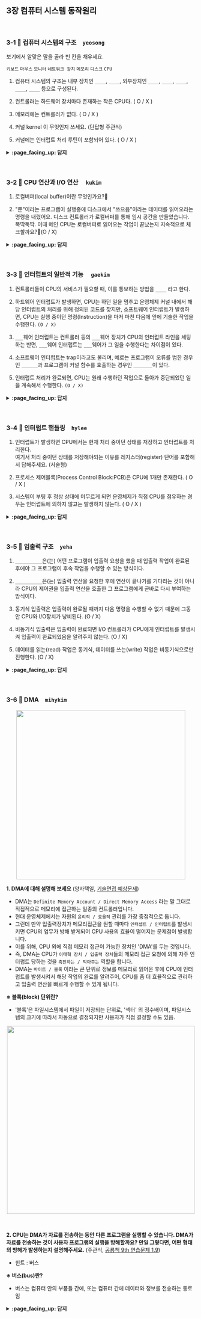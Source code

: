 ## 3장 컴퓨터 시스템 동작원리

<br>

### 3-1 :fallen_leaf: 컴퓨터 시스템의 구조　`yeosong`

보기에서 알맞은 말을 골라 빈 칸을 채우세요. 

`키보드` `마우스` `모니터` `네트워크 장치` `메모리` `디스크` `CPU` 


1. 컴퓨터 시스템의 구조는 내부 장치인 `____`, `____`, 외부장치인 `____`, `____`, `____`, `____`, `____` 등으로 구성된다.

3. 컨트롤러는 하드웨어 장치마다 존재하는 작은 CPU다. ( O / X )

2. 메모리에는 컨트롤러가 없다. ( O / X ) 

4. 커널 kernel 이 무엇인지 쓰세요. (단답형 주관식)

5. 커널에는 인터럽트 처리 루틴이 포함되어 있다. ( O / X ) 

<details>
<summary> <b> :page_facing_up: 답지 </b>  </summary>
<div markdown="1">
 
보기에서 알맞은 말을 골라 빈 칸을 채우세요. 

`키보드` `마우스` `모니터` `네트워크 장치` `메모리` `디스크` `CPU` 


1. 컴퓨터 시스템의 구조는 내부 장치인 `CPU`, `메모리`, 외부장치인 `디스크`, `키보드`, `마우스`, `모니터`, `네트워크 장치` 등으로 구성된다.

3. 컨트롤러는 하드웨어 장치마다 존재하는 작은 CPU다. ( O )

2. 메모리에는 컨트롤러가 없다. ( X ) 
> 디스크를 포함한 입출력 장치 모두와, 메모리에도 컨트롤러가 있어서 CPU와 신호를 주고 받을 수 있다.

4. 커널 kernel 이 무엇인지 쓰세요. (단답형 주관식)
> 운영체제 소프트웨어 중 핵심적인 부분에 한정되어 항상 메모리에 올라가 있는 부분이다.

5. 커널에는 인터럽트 처리 루틴이 포함되어 있다. ( O ) 

</div>
</details>
<br><br>

### 3-2 :fallen_leaf: CPU 연산과 I/O 연산	　`kukim`
1. 로컬버퍼(local buffer)이란 무엇인가요?🤔

2. "쭌"이라는 프로그램이 실행중에 디스크에서 "쓰으읍"이라는 데이터를 읽어오라는 명령을 내렸어요. 디스크 컨트롤러가 로컬버퍼를 통해 임시 공간을 만들었습니다. 뚝딱둑딱. 이때 메인 CPU는 로컬버퍼로 읽어오는 작업이 끝났는지 지속적으로 체크할까요?🤔(O / X)
 
<details>
<summary> <b> :page_facing_up: 답지 </b>  </summary>
<div markdown="1">

1. 로컬버퍼(local buffer)이란 무엇인가요 ?
  - 정답 : 입출력 장치들로 부터 들어오고 나가는 데이터를 임시로 저장하기 위한 작은 메모리 공간이에요! 각 장치의 컨트롤러가 이를 제어한답니다.


2. "쭌"이라는 프로그램이 실행중에 디스크에서 "쓰으읍"이라는 데이터를 읽어오라는 명령을 내렸어요. 디스크 컨트롤러가 로컬버퍼를 통해 임시 공간을 만들었습니다. 뚝딱둑딱. 이때 메인 CPU는 로컬버퍼로 읽어오는 작업이 끝났는지 지속적으로 체크할까요?.(O / X)
  - 정답 : X , 메인 CPU가 지속적으로 체크하는 것이 아니라 컨트롤러가 로컬버퍼로 읽어오는 작업이 끝나면 인터럽트(interrupt)를 발생시켜 CPU에 보고해요

</div>
</details>
<br><br>

### 3-3 :fallen_leaf: 인터럽트의 일반적 기능	　`gaekim`
1. 컨트롤러들이 CPU의 서비스가 필요할 때, 이를 통보하는 방법을  `____` 라고 한다.

2. 하드웨어 인터럽트가 발생하면, CPU는 하던 일을 멈추고 운영체제 커널 내에서 해당 인터럽트의 처리를 위해 정의된 코드를 찾지만, 소프트웨어 인터럽트가 발생하면, CPU는 실행 중이던 명령(Instruction)을 마저 마친 다음에 앞에 기술한 작업을 수행한다. `(O / X)`

3. `___`웨어 인터럽트는 컨트롤러 등의 `___`웨어 장치가 CPU의 인터럽트 라인을 세팅하는 반면, `___`웨어 인터럽트는 `___`웨어가 그 일을 수행한다는 차이점이 있다.

4. 소프트웨어 인터럽트는 trap이라고도 불리며, 예로는 프로그램이 오류를 범한 경우인 `______`과 프로그램이 커널 함수를 호출하는 경우인  `_______`이 있다.

5. 인터럽트 처리가 완료되면, CPU는 원래 수행하던 작업으로 돌아가 중단되었던 일을 계속해서 수행한다. `(O / X)`

<details>
<summary> <b> :page_facing_up: 답지 </b>  </summary>
<div markdown="1">

1. 컨트롤러들이 CPU의 서비스가 필요할 때, 이를 통보하는 방법을  `인터럽트(Interrupt)` 라고 한다.  
👉 덧붙여 인터럽트는 키보드 입력 혹은 요청된 디스크 입출력 작업의 완료 등 CPU에 알려줄 필요가 있는 이벤트가 일어난 경우 컨트롤러가 발생시키는 것이다.

2. 하드웨어 인터럽트가 발생하면 CPU는 하던 일을 멈추고 운영체제 커널 내에서 해당 인터럽트의 처리를 위해 정의된 코드를 찾지만, 소프트웨어 인터럽트가 발생하면 CPU는 실행 중이던 명령(Instruction)을 마저 마친 다음에 앞에 기술한 작업을 수행한다. `(X)`  
👉 소프트웨어 인터럽트, 하드웨어 인터럽트 모두 일단 인터럽트가 발생하면 CPU는 하던 일을 멈추고 운영체제에서 인터럽트를 확인한다.

3. `하드`웨어 인터럽트는 컨트롤러 등의 `하드`웨어 장치가 CPU의 인터럽트 라인을 세팅하는 반면, `소프트`웨어 인터럽트는 `소프트`웨어가 그 일을 수행한다는 차이점이 있다.

4. 소프트웨어 인터럽트는 trap이라고도 불리며, 예로는 프로그램이 오류를 범한 경우인 `예외상황(exception)`과 프로그램이 커널 함수를 호출하는 경우인  `시스템 콜(system call)`이 있다.

5. 인터럽트 처리가 완료되면 CPU는 원래 수행하던 작업으로 돌아가 중단되었던 일을 계속해서 수행한다. `(O)`  
👉 인터럽트 처리 전에 수행 중이던 작업을 저장해두며, 인터럽트 처리가 끝나면 앞의 저장해둔 데이터를 통해 원래 수행하던 작업으로 돌아가 일을 계속해서 수행한다.

</div>
</details>
<br><br>

### 3-4 :fallen_leaf: 인터럽트 핸들링　`hylee`
1. 인터럽트가 발생하면 CPU에서는 현재 처리 중이던 상태를 저장하고 인터럽트를 처리한다. 
<br>여기서 처리 중이던 상태를 저장해야되는 이유를 레지스터(register) 단어를 포함해서 답해주세요. (서술형)

2. 프로세스 제어블록(Process Control Block:PCB)은 CPU에 1개만 존재한다. ( O / X )

3. 시스템이 부팅 후 정상 상태에 머무르게 되면 운영체제가 직접 CPU를 점유하는 경우는 인터럽트에 의하지 않고는 발생하지 않는다. ( O / X )

<details>
<summary> <b> :page_facing_up: 답지 </b>  </summary>
<div markdown="1">

1. 인터럽트가 발생하면 CPU에서는 현재 처리 중이던 상태를 저장하고 인터럽트를 처리한다. 

여기서 처리 중이던 상태를 저장해야되는 이유를 레지스터(register) 단어를 포함해서 답해주세요. (서술형)

>  정답 : CPU에서 명령이 실행될 때에는 CPU 내부에 있는 임시 기억장치인 레지스터(register)에 데이터를 읽거나 쓰면서 작업을 하는데, 
이때 인터럽트가 발생해 새로운 명령을 실행하면 기존의 레지스터값들이 지워지게 되므로
CPU 내의 이러한 상태를 저장해두어야 한다. (+이게 모두 저장되어야 인터럽트 처리가 이루어질 수 있다.)


2. 프로세스 제어블록(Process Control Block:PCB)은 CPU에 1개만 존재한다. ( O / X )

> 정답 : X 

    PCB는 각각의 프로그램마다 하니찍 존재하며 해당 프로그램의 어느 부분이 실행 중이었는지를 저장하고 있다. 
    구체적으로는 프로그램이 실행 중이던 코드의 메모리 주소와 레지스터값, 하드웨어 상태 등이 저장된다.

3. 시스템이 부팅 후 정상 상태에 머무르게 되면 운영체제가 직접 CPU를 점유하는 경우는 인터럽트에 의하지 않고는 발생하지 않는다. ( O / X )

> 정답 : O

    시스템이 부팅 후 정상상태에 머무르게 되면 CPU가 항상 사용자 프로그램에 의해 사용되며,
    운영체제는 단지 인터럽트가 발생했을 때에만 잠깐 CPU의 제어권을 획득할 수 있다.
    인터럽트가 발생하지 않으면 원래 실행 중인 사용자 프로그램이 원하는 만큼 CPU를 계속 점유하게 된다.

</div>
</details>
<br><br>

### 3-5 :fallen_leaf: 입출력 구조　`yeha`

1. `__________`은(는) 어떤 프로그램이 입출력 요청을 했을 때 입출력 작업이 완료된 후에야 그 프로그램이 후속 작업을 수행할 수 있는 방식이다.

2. `__________`은(는) 입출력 연산을 요청한 후에 연산이 끝나기를 기다리는 것이 아니라 CPU의 제어권을 입출력 연산을 호출한 그 프로그램에게 곧바로 다시 부여하는 방식이다. 

3. 동기식 입출력은 입출력이 완료될 때까지 다음 명령을 수행할 수 없기 때문에 그동안 CPU와 I/O장치가 낭비된다. (O / X) 

4. 비동기식 입출력은 입출력이 완료되면 I/O 컨트롤러가 CPU에게 인터럽트를 발생시켜 입출력이 완료되었음을 알려주지 않는다. (O / X)

5. 데이터를 읽는(read) 작업은 동기식, 데이터를 쓰는(write) 작업은 비동기식으로만 진행한다. (O / X)

<details>
<summary> <b> :page_facing_up: 답지 </b>  </summary>
<div markdown="1">
 
1. (동기식 입출력)은 어떤 프로그램이 입출력 요청을 했을 때 입출력 작업이 완료된 후에야 그 프로그램이 후속 작업을 수행할 수 있는 방식이다.  
> 동기식 입출력

2. (비동기식 입출력)은 입출력 연산을 요청한 후에 연산이 끝나기를 기다리는 것이 아니라 CPU의 제어권을 입출력 연산을 호출한 그 프로그램에게 곧바로 다시 부여하는 방식이다.   
> 비동기식 입출력

    입출력을 요청한 후 프로세서에게 곧바로 CPU를 주고 요청한 입출력과 무관한 일을 한다.   
    디스크에서 뭘 읽어오라는 요청을 했을 때, 이와 상관없이 할 수 있는 작업들은 비동기식으로 처리할 수 있겠다.   

3. 동기식 입출력은 입출력이 완료될 때까지 다음 명령을 수행할 수 없기 때문에 그동안 CPU와 I/O장치가 낭비된다. 
> (O)  

    동기식 입출력의 CPU 낭비를 막기 위해 입출력을 요청한 후 다른 프로그램에게 CPU를 양도한다.  
    또한 다수의 프로그램이 동시에 입출력 연산을 요청하는 경우 동기성 (synchronization)을 보장하기 위해 장치마다 큐를 두어 요청된 순서대로 처리할 수 있도록 한다.  

4. 비동기식 입출력은 입출력이 완료되면 I/O 컨트롤러가 CPU에게 인터럽트를 발생시켜 입출력이 완료되었음을 알려주지 않는다.   
> (X)

    동기식과 마찬가지로 인터럽트를 통해 입출력 연산이 완료됨을 알린다.  
    그 시점부터 읽어온 데이터를 필요로 하는 명령을 수행할 수 있다.  

5. 데이터를 읽는(read) 작업은 동기식, 데이터를 쓰는(write) 작업은 비동기식으로만 진행한다.   
> (X)

    데이터를 쓰도록 요청, 화면에 출력 요청 등은 비동기식이 더 자연스럽다. 정말 출력이 되었는지 확인해야 한다면 동기식으로 프로그램을 구현하면 된다. (물론 CPU와 I/O장치 낭비됨)  

</div>
</details>
<br><br>

### 3-6 :fallen_leaf: DMA　`mihykim`

<p align="center"><img src="https://user-images.githubusercontent.com/60066472/95030203-040c6580-06e9-11eb-9e65-49c890f88f60.png" width="450"></p>

__1. DMA에 대해 설명해 보세요__ (양자택일, [기술면접 예상문제](https://airyym.tistory.com/entry/%EA%B8%B0%EC%88%A0-%EB%A9%B4%EC%A0%91-%EC%98%88%EC%83%81-%EC%A7%88%EB%AC%B81))

  - DMA는 `Definite Memory Account / Direct Memory Access` 라는 말 그대로 직접적으로 메모리에 접근하는 일종의 컨트롤러입니다.
  - 현대 운영체제에서는 자원의 `윤리적 / 효율적` 관리를 가장 중점적으로 둡니다.
  - 그런데 만약 입출력장치가 메모리접근을 원할 때마다 `인터셉트 / 인터럽트`를 발생시키면 CPU의 업무가 방해 받게되어 CPU 사용의 효율이 떨어지는 문제점이 발생합니다.
  - 이를 위해, CPU 외에 직접 메모리 접근이 가능한 장치인 'DMA'를 두는 것입니다.
  - 즉, DMA는 CPU가 `이태혁 장치 / 입출력 장치`들의 메모리 접근 요청에 의해 자주 인터럽트 당하는 것을 `촉진하는 / 막아주는` 역할을 합니다.
  - DMA는 `바이트 / 블록` 이라는 큰 단위로 정보를 메모리로 읽어온 후에 CPU에 인터럽트를 발생시켜서 해당 작업의 완료를 알려주어, CPU를 좀 더 효율적으로 관리하고 입출력 연산을 빠르게 수행할 수 있게 됩니다.

__※ 블록(block) 단위란?__
- '블록'은 파일시스템에서 파일이 저장되는 단위로, '섹터' 의 정수배이며, 파일시스템의 크기에 따라서 자동으로 결정되지만 사용자가 직접 결정할 수도 있음. <br>
<p align="center"><img src="https://user-images.githubusercontent.com/60066472/95030420-96f9cf80-06ea-11eb-84f1-11cd46b79005.png" width="500"></p>
<br>

__2. CPU는 DMA가 자료를 전송하는 동안 다른 프로그램을 실행할 수 있습니다. DMA가 자료를 전송하는 것이 사용자 프로그램의 실행을 방해할까요? 만일 그렇다면, 어떤 형태의 방해가 발생하는지 설명해주세요.__ (주관식, [공룡책 9th 연습문제 1.9](https://futurists.tistory.com/36))

  - 힌트 : 버스

__※ 버스(bus)란?__
- 버스는 컴퓨터 안의 부품들 간에, 또는 컴퓨터 간에 데이터와 정보를 전송하는 통로임  

<details>	
<summary> <b> :page_facing_up: 답지 </b>  </summary>	
<div markdown="1">	

__1. DMA에 대해 설명해 보세요__ (양자택일, [기술면접 예상문제](https://airyym.tistory.com/entry/%EA%B8%B0%EC%88%A0-%EB%A9%B4%EC%A0%91-%EC%98%88%EC%83%81-%EC%A7%88%EB%AC%B81))
- DMA는 `Direct Memory Access` 라는 말 그대로 직접적으로 메모리에 접근하는 일종의 컨트롤러입니다.
  - 현대 운영체제에서는 자원의 `효율적` 관리를 가장 중점적으로 둡니다.
  - 그런데 만약 입출력장치가 메모리접근을 원할 때마다 `인터럽트`를 발생시키면 CPU의 업무가 방해 받게되어 CPU 사용의 효율이 떨어지는 문제점이 발생합니다.
  - 이를 위해, CPU 외에 직접 메모리 접근이 가능한 장치인 'DMA'를 두는 것입니다.

  - 즉, DMA는 CPU가 `입출력 장치`들의 메모리 접근 요청에 의해 자주 인터럽트 당하는 것을 `막아주는` 역할을 합니다.
  - DMA는 `블록` 이라는 큰 단위로 정보를 메모리로 읽어온 후에 CPU에 인터럽트를 발생시켜서 해당 작업의 완료를 알려주어, CPU를 좀 더 효율적으로 관리하고 입출력 연산을 빠르게 수행할 수 있게 됩니다.

__2. CPU는 DMA가 자료를 전송하는 동안 다른 프로그램을 실행할 수 있습니다. DMA가 자료를 전송하는 것이 사용자 프로그램의 실행을 방해할까요? 만일 그렇다면, 어떤 형태의 방해가 발생하는지 설명해주세요.__ (주관식, [공룡책 9th 연습문제 1.9](https://futurists.tistory.com/36))

  - CPU, 장치들은 공통의 버스를 사용하고, 버스에는 전송가능한 대역폭이 있습니다. 다른 프로그램이 필요한 메모리의 연산을 하는 동시에 DMA가 같은 버스를 사용하는 상황이므로 사용자 프로그램의 속도가 느려집니다.

</div>
</details>
<br>
